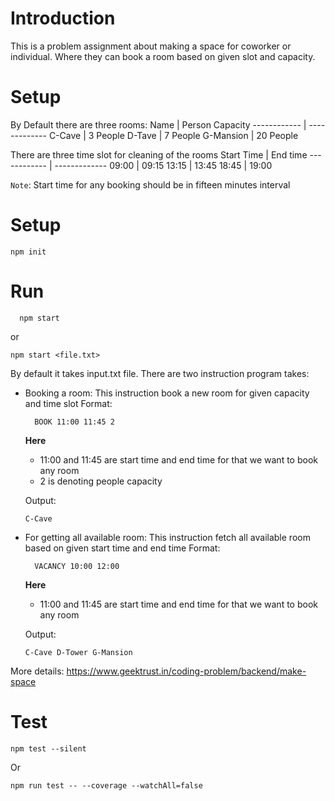 # Introduction
This is a problem assignment about making a space for coworker or individual. Where they can book a room based on given slot and capacity.

# Setup
By Default there are three rooms:
Name | Person Capacity
------------ | -------------
C-Cave  | 3 People
D-Tave  | 7 People
G-Mansion  | 20 People

There are three time slot for cleaning of the rooms
Start Time | End time
------------ | -------------
09:00 | 09:15
13:15 | 13:45
18:45 | 19:00

`Note`: Start time for any booking should be in fifteen minutes interval

# Setup
```
npm init
```

# Run
```
  npm start
```
or
```
npm start <file.txt>
```
By default it takes input.txt file. There are two instruction program takes:
* Booking a room:
  This instruction book a new room for given capacity and time slot
  Format:
    ```
      BOOK 11:00 11:45 2
    ```
    **Here**
    -  11:00 and 11:45 are start time and end time for that we want to book any room
    - 2 is denoting people capacity

  Output:
    ```
    C-Cave
    ```


* For getting all available room:
  This instruction fetch all available room based on given start time and end time
  Format:
    ```
      VACANCY 10:00 12:00
    ```
    **Here**
    -  11:00 and 11:45 are start time and end time for that we want to book any room

  Output:
    ```
    C-Cave D-Tower G-Mansion
    ```

More details: https://www.geektrust.in/coding-problem/backend/make-space

# Test
```
npm test --silent
```
Or
```
npm run test -- --coverage --watchAll=false
```